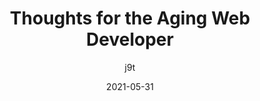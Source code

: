 ---
author: j9t
date: 2021-05-31
layout: post.njk
tags:
  - meta
target_url: https://meiert.com/en/blog/the-aging-developer/
title: Thoughts for the Aging Web Developer
---
